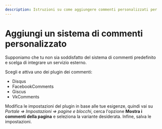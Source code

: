 ```yaml
---
description: Istruzioni su come aggiungere commenti personalizzati per le pagine del portale
---
```


# Aggiungi un sistema di commenti personalizzato

Supponiamo che tu non sia soddisfatto del sistema di commenti predefinito e scelga di integrare un servizio esterno.

Scegli e attiva uno dei plugin dei commenti:

- Disqus
- FacebookComments
- Giscus
- VkComments

Modifica le impostazioni del plugin in base alle tue esigenze, quindi vai su _Portale => Impostazioni => pagine e blocchi_, cerca l'opzione **Mostra i commenti della pagina** e seleziona la variante desiderata. Infine, salva le impostazioni.
